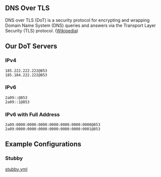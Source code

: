 ## DNS Over TLS

DNS over TLS (DoT) is a security protocol for encrypting and wrapping Domain Name System (DNS) queries and answers via the Transport Layer Security (TLS) protocol. ([Wikipedia](https://en.wikipedia.org/wiki/DNS_over_TLS))

## Our DoT Servers

### IPv4

```
185.222.222.222@853
185.184.222.222@853
```

### IPv6

```
2a09::@853
2a09::1@853
```

### IPv6 with Full Address

```
2a09:0000:0000:0000:0000:0000:0000:0000@853
2a09:0000:0000:0000:0000:0000:0000:0001@853
```

## Example Configurations

### Stubby

[stubby.yml](example/stubby.yml)